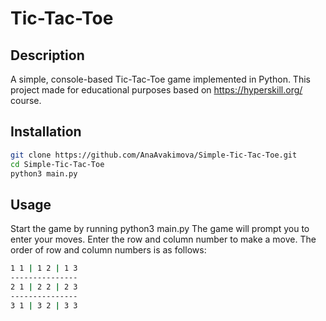 # Tic-Tac-Toe

## Description
A simple, console-based Tic-Tac-Toe game implemented in Python.
This project made for educational purposes based on https://hyperskill.org/ course.

## Installation
```bash
git clone https://github.com/AnaAvakimova/Simple-Tic-Tac-Toe.git
cd Simple-Tic-Tac-Toe
python3 main.py
```

## Usage
Start the game by running python3 main.py
The game will prompt you to enter your moves. 
Enter the row and column number to make a move.
The order of row and column numbers is as follows:
```bash
1 1 | 1 2 | 1 3 
---------------
2 1 | 2 2 | 2 3
---------------
3 1 | 3 2 | 3 3
```
